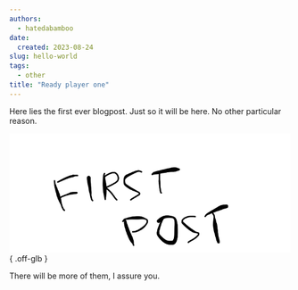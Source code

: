 ```yaml
---
authors:
  - hatedabamboo
date:
  created: 2023-08-24
slug: hello-world
tags:
  - other
title: "Ready player one"
---
```

Here lies the first ever blogpost. Just so it will be here. No other particular reason.

<!-- more -->

![First post](../assets/2023-08-24-hello-world.webp){ .off-glb }

There will be more of them, I assure you.
